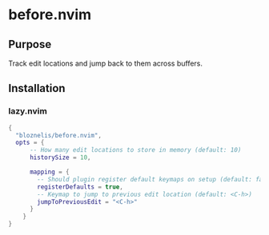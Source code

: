 # before.nvim
## Purpose
Track edit locations and jump back to them across buffers.

## Installation
### lazy.nvim
```lua
{
  "bloznelis/before.nvim",
  opts = {
      -- How many edit locations to store in memory (default: 10)
      historySize = 10,

      mapping = {
        -- Should plugin register default keymaps on setup (default: false)
        registerDefaults = true,
        -- Keymap to jump to previous edit location (default: <C-h>)
        jumpToPreviousEdit = "<C-h>"
      }
    }
}
```
